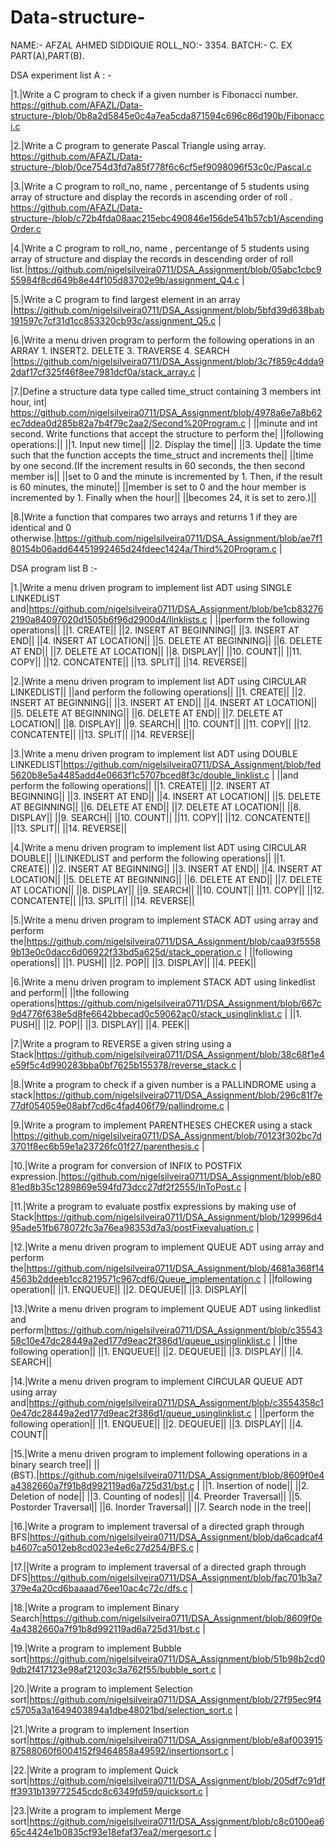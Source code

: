 # Data-structure-

NAME:-  AFZAL AHMED SIDDIQUIE
ROLL_NO:- 3354.
BATCH:- C.
EX PART(A),PART(B).

DSA experiment list A : -

|1.|Write a C program to check if a given number is Fibonacci number.
https://github.com/AFAZL/Data-structure-/blob/0b8a2d5845e0c4a7ea5cda871594c696c86d190b/Fibonacci.c

|2.|Write a C program to generate Pascal Triangle using array.
https://github.com/AFAZL/Data-structure-/blob/0ce754d3fd7a85f778f6c6cf5ef9098096f53c0c/Pascal.c

|3.|Write a C program to roll_no, name , percentange of 5 students using array of structure and display the records in ascending order of roll .
https://github.com/AFAZL/Data-structure-/blob/c72b4fda08aac215ebc490846e156de541b57cb1/AscendingOrder.c

|4.|Write a C program to roll_no, name , percentange of 5 students using array of structure and display the records in descending order of roll list.|https://github.com/nigelsilveira0711/DSA_Assignment/blob/05abc1cbc955984f8cd649b8e44f105d83702e9b/assignment_Q4.c |

|5.|Write a C program to find largest element in an array |https://github.com/nigelsilveira0711/DSA_Assignment/blob/5bfd39d638bab191597c7cf31d1cc853320cb93c/assignment_Q5.c |

|6.|Write a menu driven program to perform the following operations in an ARRAY 1. INSERT2. DELETE 3. TRAVERSE 4. SEARCH |https://github.com/nigelsilveira0711/DSA_Assignment/blob/3c7f859c4dda92daf17cf325f46f8ee7981dcf0a/stack_array.c |

|7.|Define a structure data type called time_struct containing 3 members int hour, int| https://github.com/nigelsilveira0711/DSA_Assignment/blob/4978a6e7a8b62ec7ddea0d285b82a7b4f79c2aa2/Second%20Program.c | ||minute and int second. Write functions that accept the structure to perform the| ||following operations:|| ||1. Input new time|| ||2. Display the time|| ||3. Update the time such that the function accepts the time_struct and increments the|| ||time by one second.(If the increment results in 60 seconds, the then second member is|| ||set to 0 and the minute is incremented by 1. Then, if the result is 60 minutes, the minute|| ||member is set to 0 and the hour member is incremented by 1. Finally when the hour|| ||becomes 24, it is set to zero.)||

|8.|Write a function that compares two arrays and returns 1 if they are identical and 0 otherwise.|https://github.com/nigelsilveira0711/DSA_Assignment/blob/ae7f180154b06add64451992465d24fdeec1424a/Third%20Program.c |



DSA program list B :-



|1.|Write a menu driven program to implement list ADT using SINGLE LINKEDLIST and|https://github.com/nigelsilveira0711/DSA_Assignment/blob/be1cb832762190a84097020d1505b6f96d2900d4/linklists.c | ||perform the following operations|| ||1. CREATE|| ||2. INSERT AT BEGINNING|| ||3. INSERT AT END|| ||4. INSERT AT LOCATION|| ||5. DELETE AT BEGINNING|| ||6. DELETE AT END|| ||7. DELETE AT LOCATION|| ||8. DISPLAY|| ||10. COUNT|| ||11. COPY|| ||12. CONCATENTE|| ||13. SPLIT|| ||14. REVERSE||

|2.|Write a menu driven program to implement list ADT using CIRCULAR LINKEDLIST|| ||and perform the following operations|| ||1. CREATE|| ||2. INSERT AT BEGINNING|| ||3. INSERT AT END|| ||4. INSERT AT LOCATION|| ||5. DELETE AT BEGINNING|| ||6. DELETE AT END|| ||7. DELETE AT LOCATION|| ||8. DISPLAY|| ||9. SEARCH|| ||10. COUNT|| ||11. COPY|| ||12. CONCATENTE|| ||13. SPLIT|| ||14. REVERSE||

|3.|Write a menu driven program to implement list ADT using DOUBLE LINKEDLIST|https://github.com/nigelsilveira0711/DSA_Assignment/blob/fed5620b8e5a4485add4e0663f1c5707bced8f3c/double_linklist.c | ||and perform the following operations|| ||1. CREATE|| ||2. INSERT AT BEGINNING|| ||3. INSERT AT END|| ||4. INSERT AT LOCATION|| ||5. DELETE AT BEGINNING|| ||6. DELETE AT END|| ||7. DELETE AT LOCATION|| ||8. DISPLAY|| ||9. SEARCH|| ||10. COUNT|| ||11. COPY|| ||12. CONCATENTE|| ||13. SPLIT|| ||14. REVERSE||

|4.|Write a menu driven program to implement list ADT using CIRCULAR DOUBLE|| ||LINKEDLIST and perform the following operations|| ||1. CREATE|| ||2. INSERT AT BEGINNING|| ||3. INSERT AT END|| ||4. INSERT AT LOCATION|| ||5. DELETE AT BEGINNING|| ||6. DELETE AT END|| ||7. DELETE AT LOCATION|| ||8. DISPLAY|| ||9. SEARCH|| ||10. COUNT|| ||11. COPY|| ||12. CONCATENTE|| ||13. SPLIT|| ||14. REVERSE||

|5.|Write a menu driven program to implement STACK ADT using array and perform the|https://github.com/nigelsilveira0711/DSA_Assignment/blob/caa93f55589b13e0c0dacc6d06922f33bd5a625d/stack_operation.c | ||following operations|| ||1. PUSH|| ||2. POP|| ||3. DISPLAY|| ||4. PEEK||

|6.|Write a menu driven program to implement STACK ADT using linkedlist and perform|| ||the following operations|https://github.com/nigelsilveira0711/DSA_Assignment/blob/667c9d4776f638e5d8fe6642bbecad0c59062ac0/stack_usinglinklist.c | ||1. PUSH|| ||2. POP|| ||3. DISPLAY|| ||4. PEEK||

|7.|Write a program to REVERSE a given string using a Stack|https://github.com/nigelsilveira0711/DSA_Assignment/blob/38c68f1e4e59f5c4d990283bba0bf7625b155378/reverse_stack.c |

|8.|Write a program to check if a given number is a PALLINDROME using a stack|https://github.com/nigelsilveira0711/DSA_Assignment/blob/296c81f7e77df054059e08abf7cd6c4fad406f79/pallindrome.c |

|9.|Write a program to implement PARENTHESES CHECKER using a stack |https://github.com/nigelsilveira0711/DSA_Assignment/blob/70123f302bc7d3701f8ec6b59e1a23726fc01f27/parenthesis.c |

|10.|Write a program for conversion of INFIX to POSTFIX expression.|https://github.com/nigelsilveira0711/DSA_Assignment/blob/e8081ed8b35c1289869e594fd73dcc27df2f2555/InToPost.c |

|11.|Write a program to evaluate postfix expressions by making use of Stack|https://github.com/nigelsilveira0711/DSA_Assignment/blob/129996d495ade51fb678072fc3a76ea98353d7a3/postFixevaluation.c |

|12.|Write a menu driven program to implement QUEUE ADT using array and perform the|https://github.com/nigelsilveira0711/DSA_Assignment/blob/4681a368f144563b2ddeeb1cc8219571c967cdf6/Queue_implementation.c | ||following operation|| ||1. ENQUEUE|| ||2. DEQUEUE|| ||3. DISPLAY||

|13.|Write a menu driven program to implement QUEUE ADT using linkedlist and perform|https://github.com/nigelsilveira0711/DSA_Assignment/blob/c3554358c10e47dc28449a2ed177d9eac2f386d1/queue_usinglinklist.c | ||the following operation|| ||1. ENQUEUE|| ||2. DEQUEUE|| ||3. DISPLAY|| ||4. SEARCH||

|14.|Write a menu driven program to implement CIRCULAR QUEUE ADT using array and|https://github.com/nigelsilveira0711/DSA_Assignment/blob/c3554358c10e47dc28449a2ed177d9eac2f386d1/queue_usinglinklist.c | ||perform the following operation|| ||1. ENQUEUE|| ||2. DEQUEUE|| ||3. DISPLAY|| ||4. COUNT||

|15.|Write a menu driven program to implement following operations in a binary search tree|| ||(BST).|https://github.com/nigelsilveira0711/DSA_Assignment/blob/8609f0e4a4382660a7f91b8d992119ad6a725d31/bst.c | ||1. Insertion of node|| ||2. Deletion of node|| ||3. Counting of nodes|| ||4. Preorder Traversal|| ||5. Postorder Traversal|| ||6. Inorder Traversal|| ||7. Search node in the tree||

|16.|Write a program to implement traversal of a directed graph through BFS|https://github.com/nigelsilveira0711/DSA_Assignment/blob/da6cadcaf4b4607ca5012eb8cd023e4e6c27d254/BFS.c |

|17.||Write a program to implement traversal of a directed graph through DFS|https://github.com/nigelsilveira0711/DSA_Assignment/blob/fac701b3a7379e4a20cd6baaaad76ee10ac4c72c/dfs.c |

|18.|Write a program to implement Binary Search|https://github.com/nigelsilveira0711/DSA_Assignment/blob/8609f0e4a4382660a7f91b8d992119ad6a725d31/bst.c |

|19.|Write a program to implement Bubble sort|https://github.com/nigelsilveira0711/DSA_Assignment/blob/51b98b2cd09db2f417123e98af21203c3a762f55/bubble_sort.c |

|20.|Write a program to implement Selection sort|https://github.com/nigelsilveira0711/DSA_Assignment/blob/27f95ec9f4c5705a3a1649403894a1dbe48021bd/selection_sort.c |

|21.|Write a program to implement Insertion sort|https://github.com/nigelsilveira0711/DSA_Assignment/blob/e8af00391587588060f6004152f9464858a49592/insertionsort.c |

|22.|Write a program to implement Quick sort|https://github.com/nigelsilveira0711/DSA_Assignment/blob/205df7c91dfff3931b139772545cdc8c6349fd59/quicksort.c |

|23.|Write a program to implement Merge sort|https://github.com/nigelsilveira0711/DSA_Assignment/blob/c8c0100ea665c4424e1b0835cf93e18efaf37ea2/mergesort.c |

